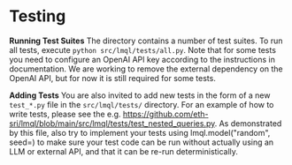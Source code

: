 # Testing

**Running Test Suites** The directory contains a number of test suites. To run all tests, execute `python src/lmql/tests/all.py`. Note that for some tests you need to configure an OpenAI API key according to the instructions in documentation. We are working to remove the external dependency on the OpenAI API, but for now it is still required for some tests.

**Adding Tests** You are also invited to add new tests in the form of a new `test_*.py` file in the `src/lmql/tests/` directory. For an example of how to write tests, please see the e.g. https://github.com/eth-sri/lmql/blob/main/src/lmql/tests/test_nested_queries.py. As demonstrated by this file, also try to implement your tests using lmql.model("random", seed=<SEED>) to make sure your test code can be run without actually using an LLM or external API, and that it can be re-run deterministically.
